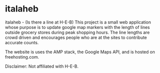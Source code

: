 # italaheb
italaheb - (Is there a line at H-E-B)
This project is a small web application whose purpose is to update google map markers with the length of lines outside grocery stores during peak shopping hours. The line lengths are crowd driven and encourages people who are at the sites to contribute accurate counts.

The website is uses the AMP stack, the Google Maps API, and is hosted on freehosting.com. 

Disclaimer: Not affiliated with H-E-B.
